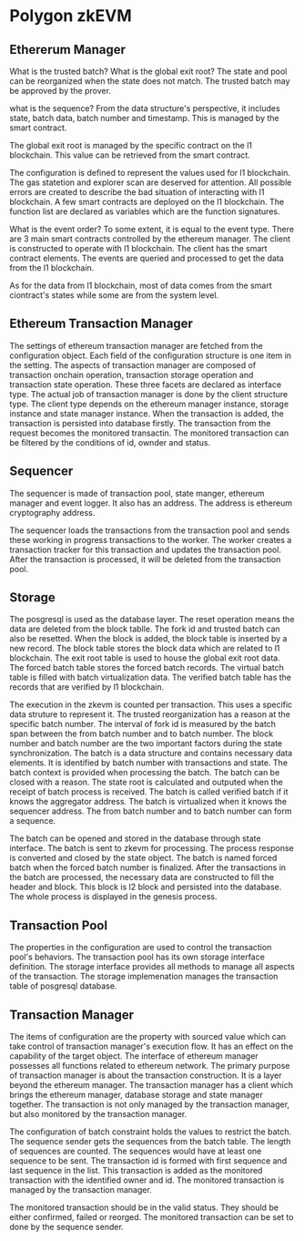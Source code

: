 # Polygon zkEVM

## Ethererum Manager

What is the trusted batch? What is the global exit root? The state and pool can be reorganized when the state does not match. The trusted batch may be approved by the prover. 

what is the sequence? From the data structure's perspective, it includes state, batch data, batch number and timestamp. This is managed by the smart contract.

The global exit root is managed by the specific contract on the l1 blockchain. This value can be retrieved from the smart contract. 

The configuration is defined to represent the values used for l1 blockchain. The gas statetion and explorer scan are deserved for attention. All possible errors are created to describe the bad situation of interacting with l1 blockchain. A few smart contracts are deployed on the l1 blockchain. The function list are declared as variables which are the function signatures. 

What is the event order? To some extent, it is equal to the event type. There are 3 main smart contracts controlled by the ethereum manager. The client is constructed to operate with l1 blockchain. The client has the smart contract elements. The events are queried and processed to get the data from the l1 blockchain. 

As for the data from l1 blockchain, most of data comes from the smart ciontract's states while some are from the system level. 

## Ethereum Transaction Manager

The settings of ethereum transaction manager are fetched from the configuration object. Each field of the configuration structure is one item in the setting. The aspects of transaction manager are composed of transaction onchain operation, transaction storage operation and transaction state operation. These three facets are declared as interface type. The actual job of transaction manager is done by the client structure type. The client type depends on the ethereum manager instance, storage instance and state manager instance. When the transaction is added, the transaction is persisted into database firstly. The transaction from the request becomes the monitored transactin. The monitored transaction can be filtered by the conditions of id, ownder and status. 

## Sequencer

The sequencer is made of transaction pool, state manger, ethereum manager and event logger. It also has an address. The address is ethereum cryptography address. 

The sequencer loads the transactions from the transaction pool and sends these working in progress transactions to the worker. The worker creates a transaction tracker for this transaction and updates the transaction pool. After the transaction is processed, it will be deleted from the transaction pool. 

## Storage

The posgresql is used as the database layer. The reset operation means the data are deleted from the block tablle. The fork id and trusted batch can also be resetted. When the block is added, the block table is inserted by a new record. The block table stores the block data which are related to l1 blockchain. The exit root table is used to house the global exit root data. The forced batch table stores the forced batch records. The virtual batch table is filled with batch virtualization data. The verified batch table has the records that are verified by l1 blockchain. 

The execution in the zkevm is counted per transaction. This uses a specific data struture to represent it. The trusted reorganization has a reason at the specific batch number. The interval of fork id is measured by the batch span between the from batch number and to batch number. The block number and batch number are the two important factors during the state synchronization. The batch is a data structure and contains necessary data elements. It is identified by batch number with transactions and state. The batch context is provided when processing the batch. The batch can be closed with a reason. The state root is calculated and outputed when the receipt of batch process is received. The batch is called verified batch if it knows the aggregator address. The batch is virtualized when it knows the sequencer address. The from batch number and to batch number can form a sequence. 

The batch can be opened and stored in the database through state interface. The batch is sent to zkevm for processing. The process response is converted and closed by the state object. The batch is named forced batch when the forced batch number is finalized. After the transactions in the batch are processed, the necessary data are constructed to fill the header and block. This block is l2 block and persisted into the database. The whole process is displayed in the genesis process. 

## Transaction Pool

The properties in the configuration are used to control the transaction pool's behaviors. The transaction pool has its own storage interface definition. The storage interface provides all methods to manage all aspects of the transaction. The storage implemenation manages the transaction table of posgresql database. 

## Transaction Manager

The items of configuration are the property with sourced value which can take control of transaction manager's execution flow. It has an effect on the capability of the target object. The interface of ethereum manager possesses all functions related to ethereum network. The primary purpose of transaction manager is about the transaction construction. It is a layer beyond the ethereum manager.  The transaction manager has a client which brings the ethereum manager, database storage and state manager together. The transaction is not only managed by the transaction manager, but also monitored by the transaction manager. 

The configuration of batch constraint holds the values to restrict the batch. The sequence sender gets the sequences from the batch table. The length of sequences are counted. The sequences would have at least one sequence to be sent. The transaction id is formed with first sequence and last sequence in the list. This transaction is added as the monitored transaction with the identified owner and id. The monitored transaction is managed by the transaction manager. 

The monitored transaction should be in the valid status. They should be either confirmed, failed or reorged. The monitored transaction can be set to done by the sequence sender. 
